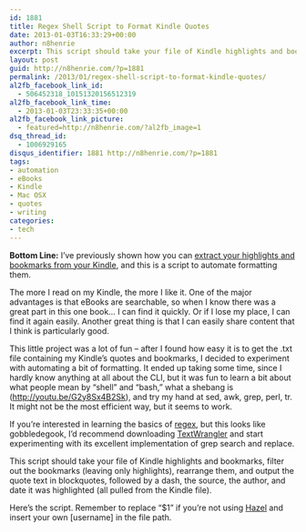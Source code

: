```yaml
---
id: 1881
title: Regex Shell Script to Format Kindle Quotes
date: 2013-01-03T16:33:29+00:00
author: n8henrie
excerpt: This script should take your file of Kindle highlights and bookmarks, filter out the bookmarks (leaving only highlights), rearrange them, and output the quote text in blockquotes, followed by a dash, the source, the author, and date it was highlighted (all pulled from the Kindle file).
layout: post
guid: http://n8henrie.com/?p=1881
permalink: /2013/01/regex-shell-script-to-format-kindle-quotes/
al2fb_facebook_link_id:
  - 506452318_10151320156512319
al2fb_facebook_link_time:
  - 2013-01-03T23:33:35+00:00
al2fb_facebook_link_picture:
  - featured=http://n8henrie.com/?al2fb_image=1
dsq_thread_id:
  - 1006929165
disqus_identifier: 1881 http://n8henrie.com/?p=1881
tags:
- automation
- eBooks
- Kindle
- Mac OSX
- quotes
- writing
categories:
- tech
---
```

**Bottom Line:** I’ve previously shown how you can [extract your highlights and bookmarks from your Kindle](http://n8henrie.com/2012/12/backing-up-kindle-quotes-with-hazel/), and this is a script to automate formatting them.

<!--more-->

The more I read on my Kindle, the more I like it. One of the major advantages is that eBooks are searchable, so when I know there was a great part in this one book… I can find it quickly. Or if I lose my place, I can find it again easily. Another great thing is that I can easily share content that I think is particularly good.

This little project was a lot of fun – after I found how easy it is to get the .txt file containing my Kindle’s quotes and bookmarks, I decided to experiment with automating a bit of formatting. It ended up taking some time, since I hardly know anything at all about the CLI, but it was fun to learn a bit about what people mean by “shell” and “bash,” what a shebang is (<a target="_blank" href="http://youtu.be/G2y8Sx4B2Sk?t=2s">http://youtu.be/G2y8Sx4B2Sk</a>), and try my hand at sed, awk, grep, perl, tr. It might not be the most efficient way, but it seems to work.

If you’re interested in learning the basics of <a target="_blank" href="http://en.wikipedia.org/wiki/Regex">regex</a>, but this looks like gobbledegook, I’d recommend downloading <a target="_blank" href="http://www.barebones.com/products/TextWrangler/">TextWrangler</a> and start experimenting with its excellent implementation of grep search and replace.

This script should take your file of Kindle highlights and bookmarks, filter out the bookmarks (leaving only highlights), rearrange them, and output the quote text in blockquotes, followed by a dash, the source, the author, and date it was highlighted (all pulled from the Kindle file).

Here’s the script. Remember to replace “$1” if you’re not using <a target="_blank" href="http://www.noodlesoft.com/hazel.php">Hazel</a> and insert your own [username] in the file path.

<script src="http://pastebin.com/embed_js.php?i=yf3CZbGb"></script>
